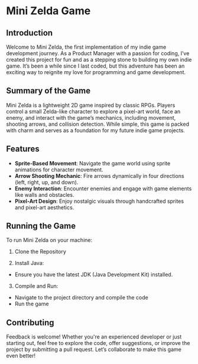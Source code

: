 # Mini Zelda Game

## Introduction
Welcome to Mini Zelda, the first implementation of my indie game development journey. As a Product Manager with a passion for coding, I’ve created this project for fun and as a stepping stone to building my own indie game. It’s been a while since I last coded, but this adventure has been an exciting way to reignite my love for programming and game development.

## Summary of the Game
Mini Zelda is a lightweight 2D game inspired by classic RPGs. Players control a small Zelda-like character to explore a pixel-art world, face an enemy, and interact with the game’s mechanics, including movement, shooting arrows, and collision detection. While simple, this game is packed with charm and serves as a foundation for my future indie game projects.

## Features
- <strong>Sprite-Based Movement</strong>: Navigate the game world using sprite animations for character movement.
- <strong>Arrow Shooting Mechanic</strong>: Fire arrows dynamically in four directions (left, right, up, and down).
- <strong>Enemy Interaction</strong>: Encounter enemies and engage with game elements like walls and obstacles.
- <strong>Pixel-Art Design</strong>: Enjoy nostalgic visuals through handcrafted sprites and pixel-art aesthetics.

## Running the Game
To run Mini Zelda on your machine:
1. Clone the Repository

2. Install Java:
- Ensure you have the latest JDK (Java Development Kit) installed.

3. Compile and Run:
- Navigate to the project directory and compile the code
- Run the game


## Contributing
Feedback is welcome! Whether you're an experienced developer or just starting out, feel free to explore the code, offer suggestions, or improve the project by submitting a pull request. Let’s collaborate to make this game even better!